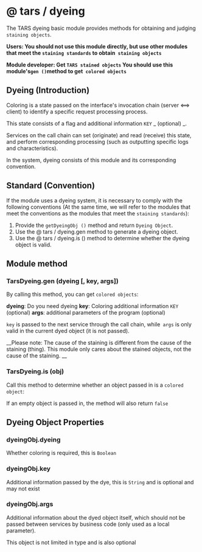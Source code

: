 # @ tars / dyeing

The TARS dyeing basic module provides methods for obtaining and judging `staining objects`.

__Users: You should not use this module directly, but use other modules that meet the `staining standards` to obtain` staining objects`__

__Module developer: Get `TARS stained objects` You should use this module's` gen () `method to get` colored objects`__

## Dyeing (Introduction)

Coloring is a state passed on the interface's invocation chain (server <==> client) to identify a specific request processing process.

This state consists of a flag and additional information `KEY` _ (optional) _.

Services on the call chain can set (originate) and read (receive) this state, and perform corresponding processing (such as outputting specific logs and characteristics).

In the system, dyeing consists of this module and its corresponding convention.

## Standard (Convention)

If the module uses a dyeing system, it is necessary to comply with the following conventions (At the same time, we will refer to the modules that meet the conventions as the modules that meet the `staining standards`):

1. Provide the `getDyeingObj ()` method and return `Dyeing Object`.
2. Use the @ tars / dyeing.gen method to generate a dyeing object.
3. Use the @ tars / dyeing.is () method to determine whether the dyeing object is valid.

## Module method

### TarsDyeing.gen (dyeing [, key, args])

By calling this method, you can get `colored objects`:

__dyeing__: Do you need dyeing
__key__: Coloring additional information `KEY` (optional)
__args__: additional parameters of the program (optional)

`key` is passed to the next service through the call chain, while` args` is only valid in the current dyed object (it is not passed).

__Please note: The cause of the staining is different from the cause of the staining (thing). This module only cares about the stained objects, not the cause of the staining. __

### TarsDyeing.is (obj)

Call this method to determine whether an object passed in is a `colored object`:

If an empty object is passed in, the method will also return `false`

## Dyeing Object Properties

### dyeingObj.dyeing

Whether coloring is required, this is `Boolean`

### dyeingObj.key

Additional information passed by the dye, this is `String` and is optional and may not exist

### dyeingObj.args

Additional information about the dyed object itself, which should not be passed between services by business code (only used as a local parameter).

This object is not limited in type and is also optional
